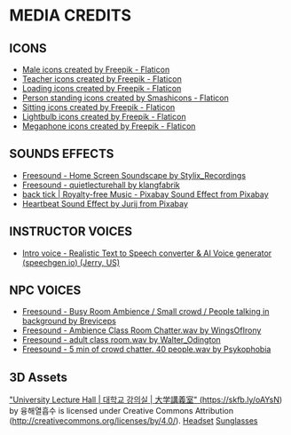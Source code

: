 # MEDIA CREDITS

## ICONS 
* <a href="https://www.flaticon.com/free-icons/male" title="male icons">Male icons created by Freepik - Flaticon</a> 
* <a href="https://www.flaticon.com/free-icons/teacher" title="teacher icons">Teacher icons created by Freepik - Flaticon</a>
* <a href="https://www.flaticon.com/free-icons/loading" title="loading icons">Loading icons created by Freepik - Flaticon</a> 
* <a href="https://www.flaticon.com/free-icons/person-standing" title="person standing icons">Person standing icons created by Smashicons - Flaticon</a>
* <a href="https://www.flaticon.com/free-icons/sitting" title="sitting icons">Sitting icons created by Freepik - Flaticon</a> 
* <a href="https://www.flaticon.com/free-icons/lightbulb" title="lightbulb icons">Lightbulb icons created by Freepik - Flaticon</a> 
* <a href="https://www.flaticon.com/free-icons/megaphone" title="megaphone icons">Megaphone icons created by Freepik - Flaticon</a> 

## SOUNDS EFFECTS 
* <a href="https://freesound.org/people/Stylix_Recordings/sounds/721002/">Freesound - Home Screen Soundscape by Stylix_Recordings</a>
* <a href="https://freesound.org/people/klangfabrik/sounds/182312/">Freesound - quietlecturehall by klangfabrik </a>
* <a href="https://pixabay.com/sound-effects/back-tick-107822/">back tick | Royalty-free Music - Pixabay 
Sound Effect from Pixabay</a> 
* <a href="https://pixabay.com/users/soundreality-31074404/?utm_source=link-attribution&utm_medium=referral&utm_campaign=music&utm_content=137135">Heartbeat Sound Effect by Jurij from Pixabay</a>


## INSTRUCTOR VOICES 
* <a href="https://speechgen.io/">Intro voice - Realistic Text to Speech converter & AI Voice generator (speechgen.io) (Jerry, US) </a>

## NPC VOICES 
* <a href="https://freesound.org/people/Breviceps/sounds/457043/">Freesound - Busy Room Ambience / Small crowd / People talking in background by Breviceps </a>
* <a href="https://freesound.org/people/WingsOfIrony/sounds/326967/">Freesound - Ambience Class Room Chatter.wav by WingsOfIrony </a>
* <a href="https://freesound.org/people/Walter_Odington/sounds/26790/">Freesound - adult class room.wav by Walter_Odington</a>
* <a href="https://freesound.org/people/Psykophobia/sounds/608996/">Freesound - 5 min of crowd chatter. 40 people.wav by Psykophobia</a>

## 3D Assets  
<a href="https://sketchfab.com/3d-models/university-lecture-hall-452cc01ebd1a47de9925bd43f44d7da4#download">"University Lecture Hall | 대학교 강의실 | 大学講義室" (https://skfb.ly/oAYsN) by 융해열흡수 is licensed under Creative Commons Attribution (http://creativecommons.org/licenses/by/4.0/).</a>
<a href="https://sketchfab.com/3d-models/headset-68714ad096cc4d5b8a305a33374cf81b">Headset</a>
<a href="https://sketchfab.com/3d-models/sunglasses-ef644e3ba9414b7997570a92857bee24">Sunglasses</a>
